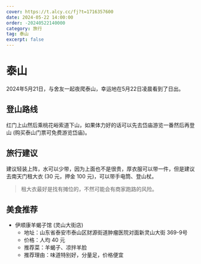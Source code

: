 ```yaml
---
cover: https://t.alcy.cc/fj?t=1716357600
date: 2024-05-22 14:00:00
order: -20240522140000
category: 旅行
tag: 泰山
excerpt: false
---
```


# 泰山

2024年5月21日，与舍友一起夜爬泰山，幸运地在5月22日凌晨看到了日出。

## 登山路线

红门上山然后乘桃花峪索道下山，如果体力好的话可以先去岱庙游览一番然后再登山 (购买泰山门票可免费游览岱庙)。

## 旅行建议

建议轻装上阵，水可以少带，因为上面也不是很贵，厚衣服可以带一件，但是建议去南天门租大衣 (30 元，押金 100 元)，可以带手电筒、登山杖。

> 租大衣最好是找有摊位的，不然可能会有商家跑路的风险。

## 美食推荐

+ 伊顺康羊蝎子馆 (灵山大街店)
    - 地址：山东省泰安市泰山区财源街道肿瘤医院对面新灵山大街 369-9号
    - 价格：人均 40 元
    - 推荐菜：羊蝎子、凉拌羊脸
    - 推荐理由：味道特别好，分量足，价格便宜
